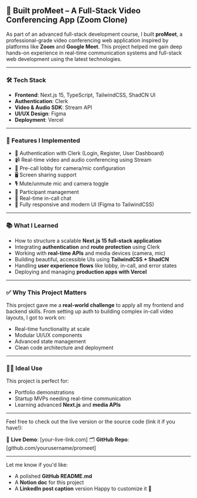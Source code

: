 
## 🚀 Built proMeet – A Full-Stack Video Conferencing App (Zoom Clone)

As part of an advanced full-stack development course, I built **proMeet**, a professional-grade video conferencing web application inspired by platforms like **Zoom** and **Google Meet**. This project helped me gain deep hands-on experience in real-time communication systems and full-stack web development using the latest technologies.

---

### 🛠 Tech Stack

* **Frontend**: Next.js 15, TypeScript, TailwindCSS, ShadCN UI
* **Authentication**: Clerk
* **Video & Audio SDK**: Stream API
* **UI/UX Design**: Figma
* **Deployment**: Vercel

---

### 🌟 Features I Implemented

* 🔐 Authentication with Clerk (Login, Register, User Dashboard)
* 📹 Real-time video and audio conferencing using Stream
* 🎥 Pre-call lobby for camera/mic configuration
* 🖥️ Screen sharing support
* 🎙️ Mute/unmute mic and camera toggle
* 👥 Participant management
* 💬 Real-time in-call chat
* 📱 Fully responsive and modern UI (Figma to TailwindCSS)

---

### 📚 What I Learned

* How to structure a scalable **Next.js 15 full-stack application**
* Integrating **authentication** and **route protection** using Clerk
* Working with **real-time APIs** and media devices (camera, mic)
* Building beautiful, accessible UIs using **TailwindCSS + ShadCN**
* Handling **user experience flows** like lobby, in-call, and error states
* Deploying and managing **production apps with Vercel**

---

### ✅ Why This Project Matters

This project gave me a **real-world challenge** to apply all my frontend and backend skills. From setting up auth to building complex in-call video layouts, I got to work on:

* Real-time functionality at scale
* Modular UI/UX components
* Advanced state management
* Clean code architecture and deployment

---

### 🧑‍💻 Ideal Use

This project is perfect for:

* Portfolio demonstrations
* Startup MVPs needing real-time communication
* Learning advanced **Next.js** and **media APIs**

---

Feel free to check out the live version or the source code (link it if you have!):

🔗 **Live Demo**: \[your-live-link.com]
🗂 **GitHub Repo**: \[github.com/yourusername/promeet]

---

Let me know if you'd like:

* A polished **GitHub README.md**
* A **Notion doc** for this project
* A **LinkedIn post caption** version
  Happy to customize it 🧡
